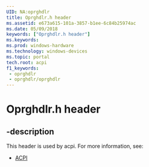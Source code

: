 ```yaml
---
UID: NA:oprghdlr
title: Oprghdlr.h header
ms.assetid: e673a615-101a-3857-b1ee-6c84b25974ac
ms.date: 05/09/2018
keywords: ["Oprghdlr.h header"]
ms.keywords: 
ms.prod: windows-hardware
ms.technology: windows-devices
ms.topic: portal
tech.root: acpi
f1_keywords:
 - oprghdlr
 - oprghdlr/oprghdlr
---
```


# Oprghdlr.h header


## -description

This header is used by acpi. For more information, see:

- [ACPI](../_acpi/index.md)<br><br>

